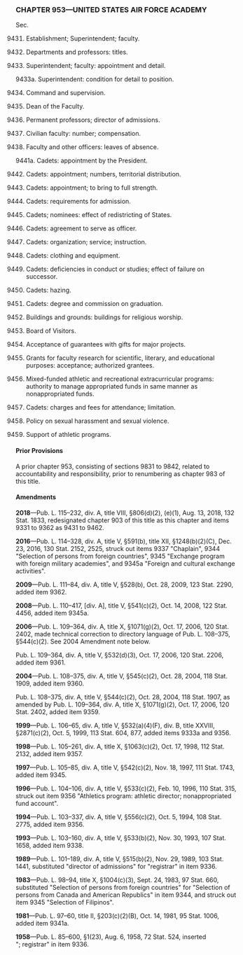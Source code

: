 ### **CHAPTER 953—UNITED STATES AIR FORCE ACADEMY** ###

Sec.

9431. Establishment; Superintendent; faculty.

9432. Departments and professors: titles.

9433. Superintendent; faculty: appointment and detail.

9433a. Superintendent: condition for detail to position.

9434. Command and supervision.

9435. Dean of the Faculty.

9436. Permanent professors; director of admissions.

9438. Civilian faculty: number; compensation.

9441. Faculty and other officers: leaves of absence.

9441a. Cadets: appointment by the President.

9442. Cadets: appointment; numbers, territorial distribution.

9443. Cadets: appointment; to bring to full strength.

9446. Cadets: requirements for admission.

9447. Cadets; nominees: effect of redistricting of States.

9448. Cadets: agreement to serve as officer.

9449. Cadets: organization; service; instruction.

9450. Cadets: clothing and equipment.

9451. Cadets: deficiencies in conduct or studies; effect of failure on successor.

9452. Cadets: hazing.

9453. Cadets: degree and commission on graduation.

9454. Buildings and grounds: buildings for religious worship.

9455. Board of Visitors.

9456. Acceptance of guarantees with gifts for major projects.

9457. Grants for faculty research for scientific, literary, and educational purposes: acceptance; authorized grantees.

9459. Mixed-funded athletic and recreational extracurricular programs: authority to manage appropriated funds in same manner as nonappropriated funds.

9460. Cadets: charges and fees for attendance; limitation.

9461. Policy on sexual harassment and sexual violence.

9462. Support of athletic programs.

#### Prior Provisions ####

A prior chapter 953, consisting of sections 9831 to 9842, related to accountability and responsibility, prior to renumbering as chapter 983 of this title.

#### Amendments ####

**2018**—Pub. L. 115–232, div. A, title VIII, §806(d)(2), (e)(1), Aug. 13, 2018, 132 Stat. 1833, redesignated chapter 903 of this title as this chapter and items 9331 to 9362 as 9431 to 9462.

**2016**—Pub. L. 114–328, div. A, title V, §591(b), title XII, §1248(b)(2)(C), Dec. 23, 2016, 130 Stat. 2152, 2525, struck out items 9337 "Chaplain", 9344 "Selection of persons from foreign countries", 9345 "Exchange program with foreign military academies", and 9345a "Foreign and cultural exchange activities".

**2009**—Pub. L. 111–84, div. A, title V, §528(b), Oct. 28, 2009, 123 Stat. 2290, added item 9362.

**2008**—Pub. L. 110–417, [div. A], title V, §541(c)(2), Oct. 14, 2008, 122 Stat. 4456, added item 9345a.

**2006**—Pub. L. 109–364, div. A, title X, §1071(g)(2), Oct. 17, 2006, 120 Stat. 2402, made technical correction to directory language of Pub. L. 108–375, §544(c)(2). See 2004 Amendment note below.

Pub. L. 109–364, div. A, title V, §532(d)(3), Oct. 17, 2006, 120 Stat. 2206, added item 9361.

**2004**—Pub. L. 108–375, div. A, title V, §545(c)(2), Oct. 28, 2004, 118 Stat. 1909, added item 9360.

Pub. L. 108–375, div. A, title V, §544(c)(2), Oct. 28, 2004, 118 Stat. 1907, as amended by Pub. L. 109–364, div. A, title X, §1071(g)(2), Oct. 17, 2006, 120 Stat. 2402, added item 9359.

**1999**—Pub. L. 106–65, div. A, title V, §532(a)(4)(F), div. B, title XXVIII, §2871(c)(2), Oct. 5, 1999, 113 Stat. 604, 877, added items 9333a and 9356.

**1998**—Pub. L. 105–261, div. A, title X, §1063(c)(2), Oct. 17, 1998, 112 Stat. 2132, added item 9357.

**1997**—Pub. L. 105–85, div. A, title V, §542(c)(2), Nov. 18, 1997, 111 Stat. 1743, added item 9345.

**1996**—Pub. L. 104–106, div. A, title V, §533(c)(2), Feb. 10, 1996, 110 Stat. 315, struck out item 9356 "Athletics program: athletic director; nonappropriated fund account".

**1994**—Pub. L. 103–337, div. A, title V, §556(c)(2), Oct. 5, 1994, 108 Stat. 2775, added item 9356.

**1993**—Pub. L. 103–160, div. A, title V, §533(b)(2), Nov. 30, 1993, 107 Stat. 1658, added item 9338.

**1989**—Pub. L. 101–189, div. A, title V, §515(b)(2), Nov. 29, 1989, 103 Stat. 1441, substituted "director of admissions" for "registrar" in item 9336.

**1983**—Pub. L. 98–94, title X, §1004(c)(3), Sept. 24, 1983, 97 Stat. 660, substituted "Selection of persons from foreign countries" for "Selection of persons from Canada and American Republics" in item 9344, and struck out item 9345 "Selection of Filipinos".

**1981**—Pub. L. 97–60, title II, §203(c)(2)(B), Oct. 14, 1981, 95 Stat. 1006, added item 9341a.

**1958**—Pub. L. 85–600, §1(23), Aug. 6, 1958, 72 Stat. 524, inserted "; registrar" in item 9336.